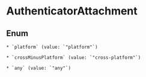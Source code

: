 
# AuthenticatorAttachment

## Enum


    * `platform` (value: `"platform"`)

    * `crossMinusPlatform` (value: `"cross-platform"`)

    * `any` (value: `"any"`)



